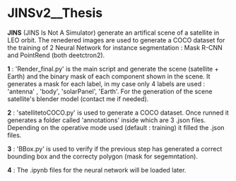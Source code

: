# JINSv2__Thesis

**JINS** (JINS Is Not A Simulator) generate an artifical scene of a satellite in LEO orbit. The renedered images are used to generate a COCO dataset for the training of 2 Neural Network for instance segmentation :  Mask R-CNN and PointRend (both deetctron2).

**1** : 'Render_final.py' is the main script and generate the scene (satellite + Earth) and the binary mask of each component shown in the scene.
        It generates a mask for each label, in my case only 4 labels are used : 'antenna' , 'body', 'solarPanel', 'Earth'.
        For the generation of the scene satellite's blender model (contact me if needed).
        
**2** : 'satellitetoCOCO.py' is used to generate a COCO dataset. Once runned it generates a folder called 'annotations' inside which are 3 .json files.
        Depending on the operative mode used (default : training) it filled the .json files.
        
**3** : 'BBox.py' is used to verify if the previous step has generated a correct bounding box and the correcty polygon (mask for segemntation).

**4** : The .ipynb files for the neural network will be loaded later.


